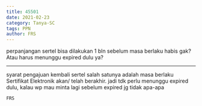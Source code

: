 ```yaml
---
title: 45501
date: 2021-02-23
category: Tanya-SC
tags: PPN
author: FRS
---
```


perpanjangan sertel bisa dilakukan 1 bln sebelum masa berlaku habis gak? Atau harus menunggu expired dulu ya?

---

syarat pengajuan kembali sertel salah satunya adalah masa berlaku Sertifikat Elektronik akan/ telah berakhir. jadi tdk perlu menunggu expired dulu, kalau wp mau minta lagi sebelum expired jg tidak apa-apa

`FRS`
